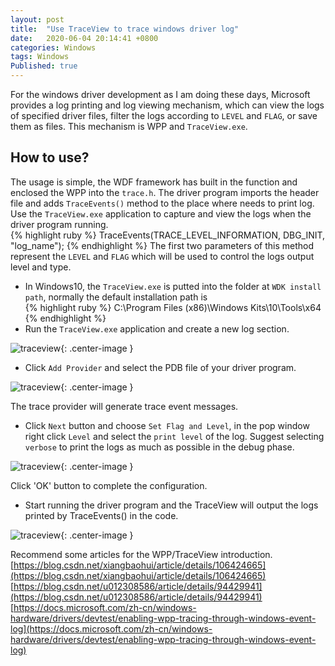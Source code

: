 ```yaml
---
layout: post
title:  "Use TraceView to trace windows driver log"
date:   2020-06-04 20:14:41 +0800
categories: Windows
tags: Windows
Published: true
---
```

For the windows driver development as I am doing these days, Microsoft provides a log printing and log viewing mechanism, which can view the logs of specified driver files, filter the logs according to `LEVEL` and `FLAG`, or save them as files. This mechanism is WPP and  `TraceView.exe`.

## How to use?
The usage is simple, the WDF framework has built in the function and enclosed the WPP into the `trace.h`.
The driver program imports the header file and adds `TraceEvents()` method to the place where needs to print log. Use the `TraceView.exe` application to capture and view the logs when the driver program running.  
{% highlight ruby %}
TraceEvents(TRACE_LEVEL_INFORMATION, DBG_INIT, "log_name");
{% endhighlight %}
The first two parameters of this method represent the `LEVEL` and `FLAG` which will be used to control the logs output level and type.

+ In Windows10, the `TraceView.exe` is putted into the folder at `WDK install path`, normally the default installation path is     
{% highlight ruby %}
C:\Program Files (x86)\Windows Kits\10\Tools\x64
{% endhighlight %}
+ Run the `TraceView.exe` application and create a new log section.    

![traceview]({{site.cdn_baseurl}}/assets/image/others-traceview-01.PNG){: .center-image }

+ Click `Add Provider` and select the PDB file of your driver program.    

![traceview]({{site.cdn_baseurl}}/assets/image/others-traceview-02.PNG){: .center-image }

The trace provider will generate trace event messages.

+ Click `Next` button and choose `Set Flag and Level`, in the pop window right click `Level` and select the `print level` of the log. Suggest selecting `verbose` to print the logs as much as possible in the debug phase.    
 
![traceview]({{site.cdn_baseurl}}/assets/image/others-traceview-03.PNG){: .center-image }

Click 'OK' button to complete the configuration. 

+ Start running the driver program and the TraceView will output the logs printed by TraceEvents() in the code.    

![traceview]({{site.cdn_baseurl}}/assets/image/others-traceview-04.PNG){: .center-image }

Recommend some articles for the WPP/TraceView introduction.
[https://blog.csdn.net/xiangbaohui/article/details/106424665](https://blog.csdn.net/xiangbaohui/article/details/106424665)  
[https://blog.csdn.net/u012308586/article/details/94429941](https://blog.csdn.net/u012308586/article/details/94429941)  
[https://docs.microsoft.com/zh-cn/windows-hardware/drivers/devtest/enabling-wpp-tracing-through-windows-event-log](https://docs.microsoft.com/zh-cn/windows-hardware/drivers/devtest/enabling-wpp-tracing-through-windows-event-log)
